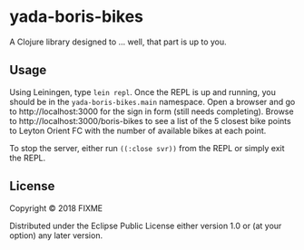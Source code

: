 # yada-boris-bikes

A Clojure library designed to ... well, that part is up to you.

## Usage

Using Leiningen, type `lein repl`. Once the REPL is up and running, you should be in the `yada-boris-bikes.main` namespace. Open a browser and go to http://localhost:3000 for the sign in form (still needs completing). Browse to http://localhost:3000/boris-bikes to see a list of the 5 closest bike points to Leyton Orient FC with the number of available bikes at each point.

To stop the server, either run `((:close svr))` from the REPL or simply exit the REPL.

## License

Copyright © 2018 FIXME

Distributed under the Eclipse Public License either version 1.0 or (at
your option) any later version.
